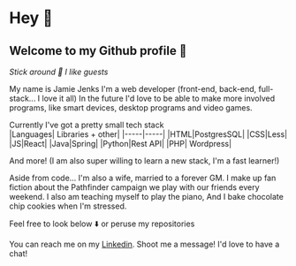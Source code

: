 # Hey 🤙

## Welcome to my Github profile 🦝
*Stick around 🐀 I like guests*

My name is Jamie Jenks I'm a web developer (front-end, back-end, full-stack... I love it all)
In the future I'd love to be able to make more involved programs, like smart devices, desktop programs and video games.

Currently I've got a pretty small tech stack  
  |Languages| Libraries + other|
  |-----|-----|
  |HTML|PostgresSQL|
  |CSS|Less|
  |JS|React|
  |Java|Spring|
  |Python|Rest API|
  |PHP| Wordpress|
  
And more!
(I am also super willing to learn a new stack, I'm a fast learner!)

Aside from code...
I'm also a wife, married to a forever GM. I make up fan fiction about the Pathfinder campaign we play with our friends every weekend.
I also am teaching myself to play the piano,
And I bake chocolate chip cookies when I'm stressed.

Feel free to look below ⬇️ or peruse my repositories

You can reach me on my [Linkedin](linkedin.com/in/jamiejenksdev).
Shoot me a message! I'd love to have a chat!
